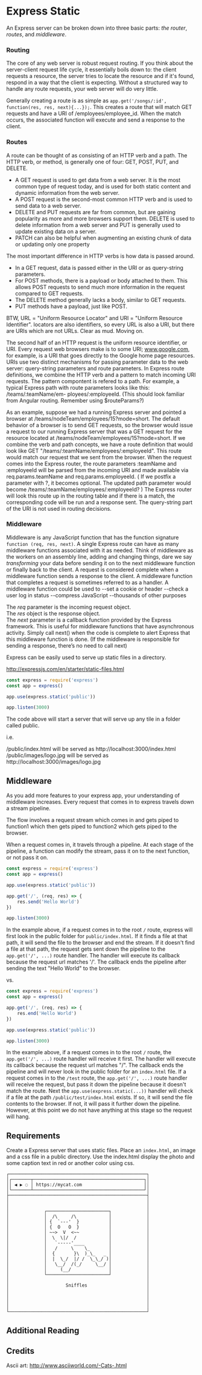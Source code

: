 # Express Static

An Express server can be broken down into three basic parts: *the router*, *routes*, and *middleware*. 

### Routing
The core of any web server is robust request routing. If you think about the server-client request life cycle, it essentially boils down to: the client requests a resource, the server tries to locate the resource and if it's found, respond in a way that the client is expecting. Without a structured way to handle any route requests, your web server will do very little.

<!-- move to routes? -->
Generally creating a route is as simple as `app.get('/songs/:id', function(res, res, next){...});`. This creates a route that will match GET requests and have a URI of /employees/employee_id. When the match occurs, the associated function will execute and send a response to the client.

### Routes 
A route can be thought of as consisting of an HTTP verb and a path. 
The HTTP verb, or method, is generally one of four: GET, POST, PUT, and DELETE. 
* A GET request is used to get data from a web server. It is the most common type of request today, and is used for both static content and dynamic information from the web server. 
* A POST request is the second-most common HTTP verb and is used to send data to a web server. 
* DELETE and PUT requests are far from common, but are gaining popularity as more and more browsers support them. DELETE is used to delete information from a web server and PUT is generally used to update existing data on a server.
* PATCH can also be helpful when augmenting an existing chunk of data or updating only one property

The most important difference in HTTP verbs is how data is passed around. 
* In a GET request, data is passed either in the URI or as query-string parameters. 
* For POST methods, there is a payload or body attached to them. This allows POST requests to send much more information in the request compared to GET requests. 
* The DELETE method generally lacks a body, similar to GET requests.
* PUT methods have a payload, just like POST.

BTW, URL = "Uniform Resource Locator" and URI = "Uniform Resource Identifier". locators are also identifiers, so every URL is also a URI, but there are URIs which are not URLs. Clear as mud. Moving on.

The second half of an HTTP request is the uniform resource identifier, or URI. Every request web browsers make is to some URI; www.google.com, for example, is a URI that goes directly to the Google home page resources. URIs use two distinct mechanisms for passing parameter data to the web server: query-string parameters and route parameters. In Express route definitions, we combine the HTTP verb and a pattern to match incoming URI requests. The pattern compontent is refered to a path. For example, a typical Express path with route parameters looks like this: /teams/:teamName/em- ployees/:employeeId. (This should look familiar from Angular routing. Remember using $routeParams?)

As an example, suppose we had a running Express server and pointed a browser at /teams/nodeTeam/employees/15?mode=short. The default behavior of a browser is to send GET requests, so the browser would issue a request to our running Express server that was a GET request for the resource located at /teams/nodeTeam/employees/15?mode=short. If we combine the verb and path concepts, we have a route definition that would look like 
GET "/teams/:teamName/employees/:employeeId". 
This route would match our request that we sent from the browser. When the request comes into the Express router, the route parameters :teamName and :employeeId will be parsed from the incoming URI and made available via req.params.teamName and req.params.employeeId.
( If we postfix a parameter with ?, it becomes optional. The updated path parameter would become /teams/:teamName/employees/:employeeId? ) 
The Express router will look this route up in the routing table and if there is a match, the corresponding code will be run and a response sent. The query-string part of the URI is not used in routing decisions.


### Middleware
Middleware is any JavaScript function that has the function signature `function (req, res, next)`. A single Express route can have as many middleware functions associated with it as needed. Think of middleware as the workers on an assembly line, adding and changing things, dare we say _transforming_ your data before sending it on to the next middleware function or finally back to the client. A request is considered complete when a middleware function sends a response to the client. A middleware function that completes a request is sometimes referred to as a handler. A middleware function could be used to 
--set a cookie or header
--check a user log in status
--compress JavaScript
--thousands of other purposes

The *req* parameter is the incoming request object.  
The *res* object is the response object.  
The *next* parameter is a callback function provided by the Express framework. This is useful for middleware functions that have asynchronous activity. Simply call next() when the code is complete to alert Express that this middleware function is done. (If the middleware is responsible for sending a response, there’s no need to call next)

Express can be easily used to serve up static files in a directory.

http://expressjs.com/en/starter/static-files.html

```js
const express = require('express')
const app = express()

app.use(express.static('public'))

app.listen(3000)
```

The code above will start a server that will serve up any tile in a folder called public.

i.e.

/public/index.html will be served as http://localhost:3000/index.html
/public/images/logo.jpg will be served as http://localhost:3000/images/logo.jpg

## Middleware

As you add more features to your express app, your understanding of middleware
increases. Every request that comes in to express travels down a stream
pipeline.

The flow involves a request stream which comes in and gets piped to function1
which then gets piped to function2 which gets piped to the browser.

When a request comes in, it travels through a pipeline. At each stage of the
pipeline, a function can modify the stream, pass it on to the next function, or
not pass it on.


```js
const express = require('express')
const app = express()

app.use(express.static('public'))

app.get('/', (req, res) => {
    res.send('Hello World')
})

app.listen(3000)
```

In the example above, if a request comes in to the root `/` route, express will
first look in the public folder for `public/index.html`. If it finds a file at
that path, it will send the file to the browser and end the stream. If it
doesn't find a file at that path, the request gets sent down the pipeline to the
`app.get('/', ...)` route handler. The handler will execute its callback because
the request url matches '/'. The callback ends the pipeline after sending the
text "Hello World" to the browser.

vs.

```js
const express = require('express')
const app = express()

app.get('/', (req, res) => {
    res.end('Hello World')
})

app.use(express.static('public'))

app.listen(3000)
```

In the example above, if a request comes in to the root `/` route, the
`app.get('/', ...)` route handler will receive it first. The handler will
execute its callback because the request url matches "/". The callback ends the
pipeline and will never look in the public folder for an `index.html` file. If a
request comes in to the `/test` route, the `app.get('/', ...)` route handler
will receive the request, but pass it down the pipeline because it doesn't match
the route. Next the `app.use(express.static(...))` handler will check if a file
at the path `/public/test/index.html` exists. If so, it will send the file
contents to the browser. If not, it will pass it further down the pipeline.
However, at this point we do not have anything at this stage so the request will
hang.

## Requirements

Create a Express server that uses static files. Place an `index.html`, an image
and a css file in a public directory. Use the index.html display the photo and
some caption text in red or another color using css.

```
┌───────────────────────────────────────────────────┐
│┌───────┬─────────────────────────────────────────┐│
││ ◀ ▶ ◌ │ https://mycat.com                       ││
│└───────┴─────────────────────────────────────────┘│
├───────────────────────────────────────────────────┤
│                                                   │
│                                                   │
│             ┌───────────────────────┐             │
│             │  /\     /\            │             │
│             │ {  `---'  }           │             │
│             │ {  O   O  }           │             │
│             │ ~~>  V  <~~           │             │
│             │  \  \|/  /            │             │
│             │   `-----'____         │             │
│             │   /     \    \_       │             │
│             │  {       }\  )_\_   _ │             │
│             │  |  \_/  |/ /  \_\_/ )│             │
│             │   \__/  /(_/     \__/ │             │
│             │     (__/              │             │
│             └───────────────────────┘             │
│                                                   │
│                     Sniffles                      │
│                                                   │
│                                                   │
│                                                   │
│                                                   │
└───────────────────────────────────────────────────┘

```

## Additional Reading

## Credits

Ascii art: http://www.asciiworld.com/-Cats-.html

